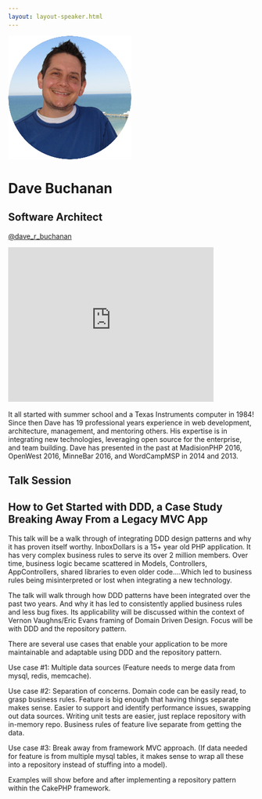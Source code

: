 ```yaml
---
layout: layout-speaker.html
---
```


<div class="container section featured-speaker">
  <div class="row">
    <div class="col-xs-12 col-sm-2 img-container">
      <img class="speaker-page-img" src="../img/speakers/Dave-Buchanan-ON.png">
    </div>
    <div class="col-xs-12 col-sm-10 copy-container">
        <h1 class="speaker-header">Dave Buchanan</h1>
        <h2 class="speaker-subtitle">Software Architect</h2>
        <p class="copy"><a class="speaker-handle" href="https://twitter.com/dave_r_buchanan" target="_blank">@dave_r_buchanan</a></p>
        <div class="video-responsive">
        <iframe width="420" height="315" src="http://www.youtube.com/embed/b8aXE6l8q8U" frameborder="0" allowfullscreen></iframe>
      </div>
      <p class="copy"></p>
        <p class="copy">It all started with summer school and a Texas Instruments computer in 1984! Since then Dave has 19 professional years experience in web development, architecture, management, and mentoring others. His expertise is in integrating new technologies, leveraging open source for the enterprise, and team building. Dave has presented in the past at MadisionPHP 2016, OpenWest 2016, MinneBar 2016, and WordCampMSP in 2014 and 2013.</p>
        <h2 class="speaker-subheader">Talk Session</h2>
        <h2 class="speaker-subheader gold">How to Get Started with DDD, a Case Study Breaking Away From a Legacy MVC App</h2>
        <p class="copy">This talk will be a walk through of integrating DDD design patterns and why it has proven itself worthy. InboxDollars is a 15+ year old PHP application. It has very complex business rules to serve its over 2 million members. Over time, business logic became scattered in Models, Controllers, AppControllers, shared libraries to even older code....Which led to business rules being misinterpreted or lost when integrating a new technology.</p>
        <p class="copy">The talk will walk through how DDD patterns have been integrated over the past two years. And why it has led to consistently applied business rules and less bug fixes. Its applicability will be discussed within the context of Vernon Vaughns/Eric Evans framing of Domain Driven Design. Focus will be with DDD and the repository pattern.</p>
        <p class="copy">There are several use cases that enable your application to be more maintainable and adaptable using DDD and the repository pattern.</p>
        <p class="copy">Use case #1:  Multiple data sources (Feature needs to merge data from mysql, redis, memcache).</p>
        <p class="copy">Use case #2:  Separation of concerns. Domain code can be easily read, to grasp business rules. Feature is big enough that having things separate makes sense. Easier to support and identify performance issues, swapping out data sources. Writing unit tests are easier, just replace repository with in-memory repo. Business rules of feature live separate from getting the data.</p>
        <p class="copy">Use case #3:  Break away from framework MVC approach. (If data needed for feature is from multiple mysql tables, it makes sense to wrap all these into a repository instead of stuffing into a model).</p>
        <p class="copy">Examples will show before and after implementing a repository pattern within the CakePHP framework.</p>
        <!--<a class="btn" href="https://ti.to/explore-ddd-conference/2017">Buy Tickets</a>-->
    </div>
  </div>
</div>